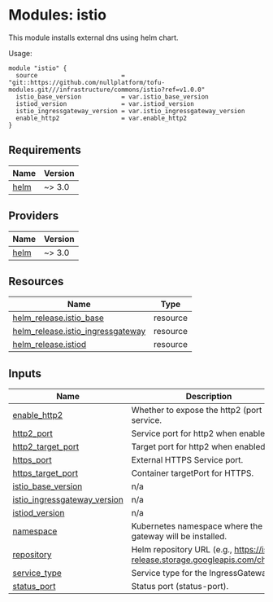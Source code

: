
# Modules: istio

This module installs external dns using helm chart.

Usage:


```
module "istio" {
  source                       = "git::https://github.com/nullplatform/tofu-modules.git///infrastructure/commons/istio?ref=v1.0.0"
  istio_base_version           = var.istio_base_version
  istiod_version               = var.istiod_version
  istio_ingressgateway_version = var.istio_ingressgateway_version
  enable_http2                 = var.enable_http2
}
```
<!-- BEGIN_TF_DOCS -->
## Requirements

| Name | Version |
|------|---------|
| <a name="requirement_helm"></a> [helm](#requirement\_helm) | ~> 3.0 |

## Providers

| Name | Version |
|------|---------|
| <a name="provider_helm"></a> [helm](#provider\_helm) | ~> 3.0 |

## Resources

| Name | Type |
|------|------|
| [helm_release.istio_base](https://registry.terraform.io/providers/hashicorp/helm/latest/docs/resources/release) | resource |
| [helm_release.istio_ingressgateway](https://registry.terraform.io/providers/hashicorp/helm/latest/docs/resources/release) | resource |
| [helm_release.istiod](https://registry.terraform.io/providers/hashicorp/helm/latest/docs/resources/release) | resource |

## Inputs

| Name | Description | Type | Default | Required |
|------|-------------|------|---------|:--------:|
| <a name="input_enable_http2"></a> [enable\_http2](#input\_enable\_http2) | Whether to expose the http2 (port 80) service. | `bool` | `false` | no |
| <a name="input_http2_port"></a> [http2\_port](#input\_http2\_port) | Service port for http2 when enabled. | `number` | `80` | no |
| <a name="input_http2_target_port"></a> [http2\_target\_port](#input\_http2\_target\_port) | Target port for http2 when enabled. | `number` | `80` | no |
| <a name="input_https_port"></a> [https\_port](#input\_https\_port) | External HTTPS Service port. | `number` | `443` | no |
| <a name="input_https_target_port"></a> [https\_target\_port](#input\_https\_target\_port) | Container targetPort for HTTPS. | `number` | `8443` | no |
| <a name="input_istio_base_version"></a> [istio\_base\_version](#input\_istio\_base\_version) | n/a | `string` | `"1.27.1"` | no |
| <a name="input_istio_ingressgateway_version"></a> [istio\_ingressgateway\_version](#input\_istio\_ingressgateway\_version) | n/a | `string` | `"1.27.1"` | no |
| <a name="input_istiod_version"></a> [istiod\_version](#input\_istiod\_version) | n/a | `string` | `"1.27.1"` | no |
| <a name="input_namespace"></a> [namespace](#input\_namespace) | Kubernetes namespace where the gateway will be installed. | `string` | `"istio-system"` | no |
| <a name="input_repository"></a> [repository](#input\_repository) | Helm repository URL (e.g., https://istio-release.storage.googleapis.com/charts). | `string` | `"https://istio-release.storage.googleapis.com/charts"` | no |
| <a name="input_service_type"></a> [service\_type](#input\_service\_type) | Service type for the IngressGateway. | `string` | `"LoadBalancer"` | no |
| <a name="input_status_port"></a> [status\_port](#input\_status\_port) | Status port (status-port). | `number` | `15021` | no |
<!-- END_TF_DOCS -->